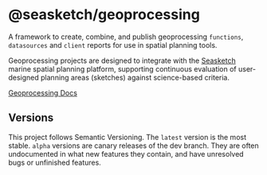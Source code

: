 # @seasketch/geoprocessing

A framework to create, combine, and publish geoprocessing `functions`, `datasources` and `client` reports for use in spatial planning tools.

Geoprocessing projects are designed to integrate with the [Seasketch](https://seasketch.org/) marine spatial planning platform, supporting continuous evaluation of user-designed planning areas (sketches) against science-based criteria.

[Geoprocessing Docs](https://github.com/seasketch/geoprocessing#readme)

## Versions

This project follows Semantic Versioning. The `latest` version is the most stable. `alpha` versions are canary releases of the dev branch.  They are often undocumented in what new features they contain, and have unresolved bugs or unfinished features.
